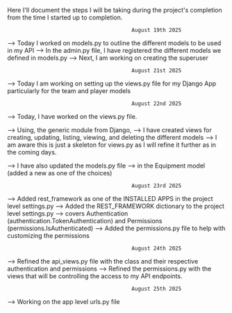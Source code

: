 Here I'll document the steps I will be taking during the project's completion from the time I started up to completion. 

                                            August 19th 2025

--> Today I worked on models.py to outline the different models to be used in my API 
--> In the admin.py file, I have registered the different models we defined in models.py
--> Next, I am working on creating the superuser

                                            August 21st 2025

--> Today I am working on setting up the views.py file for my Django App particularly for the team and player models

                                            August 22nd 2025

--> Today, I have worked on the views.py file. 

--> Using, the generic module from Django, 
    --> I have created views for creating, updating, listing, viewing, and deleting the different models
    --> I am aware this is just a skeleton for views.py as I will refine it further as in the coming days.

--> I have also updated the models.py file 
    --> in the Equipment model (added a new as one of the choices)


                                            August 23rd 2025

--> Added rest_framework as one of the INSTALLED APPS in the project level settings.py
--> Added the REST_FRAMEWORK dictionary to the project level settings.py 
    --> covers Authentication (authentication.TokenAuthentication) and Permissions (permissions.IsAuthenticated)
--> Added the permissions.py file to help with customizing the permissions 

                                            August 24th 2025

--> Refined the api_views.py file with the class and their respective authentication and permissions
--> Refined the permissions.py with the views that will be controlling the access to my API endpoints.

                                            August 25th 2025

--> Working on the app level urls.py file 